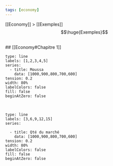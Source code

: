 ```yaml
---
tags: [economy]
---
```


 [[Economy]] > [[Exemples]]
$$\huge{Exemples}$$

<br/>
## [[Economy#Chapitre 1]]

```chart
type: line
labels: [1,2,3,4,5]
series:
  - title: Moussa
    data: [1000,900,800,700,600]
tension: 0.2
width: 80%
labelColors: false
fill: false
beginAtZero: false
```
<br/>

```chart
type: line
labels: [3,6,9,12,15]
series:

  - title: Qté du marché
    data: [1000,900,800,700,600]
tension: 0.2
width: 80%
labelColors: false
fill: false
beginAtZero: false
```
